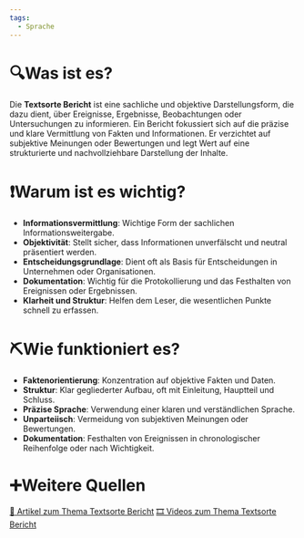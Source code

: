 ```yaml
---
tags:
  - Sprache
---
```

# 🔍Was ist es?
Die **Textsorte Bericht** ist eine sachliche und objektive Darstellungsform, die dazu dient, über Ereignisse, Ergebnisse, Beobachtungen oder Untersuchungen zu informieren. Ein Bericht fokussiert sich auf die präzise und klare Vermittlung von Fakten und Informationen. Er verzichtet auf subjektive Meinungen oder Bewertungen und legt Wert auf eine strukturierte und nachvollziehbare Darstellung der Inhalte.

# ❗Warum ist es wichtig?
- **Informationsvermittlung**: Wichtige Form der sachlichen Informationsweitergabe.
- **Objektivität**: Stellt sicher, dass Informationen unverfälscht und neutral präsentiert werden.
- **Entscheidungsgrundlage**: Dient oft als Basis für Entscheidungen in Unternehmen oder Organisationen.
- **Dokumentation**: Wichtig für die Protokollierung und das Festhalten von Ereignissen oder Ergebnissen.
- **Klarheit und Struktur**: Helfen dem Leser, die wesentlichen Punkte schnell zu erfassen.

# ⛏Wie funktioniert es?
- **Faktenorientierung**: Konzentration auf objektive Fakten und Daten.
- **Struktur**: Klar gegliederter Aufbau, oft mit Einleitung, Hauptteil und Schluss.
- **Präzise Sprache**: Verwendung einer klaren und verständlichen Sprache.
- **Unparteiisch**: Vermeidung von subjektiven Meinungen oder Bewertungen.
- **Dokumentation**: Festhalten von Ereignissen in chronologischer Reihenfolge oder nach Wichtigkeit.

# ➕Weitere Quellen
[📄 Artikel zum Thema Textsorte Bericht](https://www.google.com/search?q=Textsorte+Bericht&tbm=nws)
[🎞 Videos zum Thema Textsorte Bericht](https://www.google.com/search?q=Textsorte+Bericht&tbm=vid)